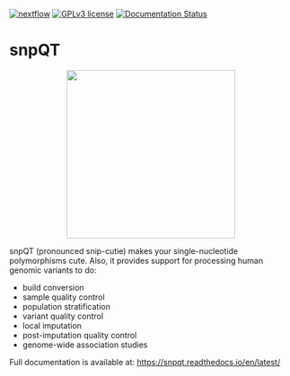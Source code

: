 [![nextflow](https://img.shields.io/badge/nextflow-%E2%89%A520.10.0-brightgreen.svg)](http://nextflow.io)
[![GPLv3 license](https://img.shields.io/badge/License-GPLv3-blue.svg)](http://perso.crans.org/besson/LICENSE.html)
[![Documentation Status](https://readthedocs.org/projects/ansicolortags/badge/?version=latest)](https://snpqt.readthedocs.io/en/latest/)

# snpQT

<p align="center">
  <img width="300" height="300" src="https://raw.githubusercontent.com/nebfield/snpQT/master/docs/img/logo.png">
</p>

snpQT (pronounced snip-cutie) makes your single-nucleotide polymorphisms cute. Also, it provides support for processing human genomic variants to do:
* build conversion
* sample quality control
* population stratification
* variant quality control
* local imputation
* post-imputation quality control
* genome-wide association studies

Full documentation is available at: https://snpqt.readthedocs.io/en/latest/
